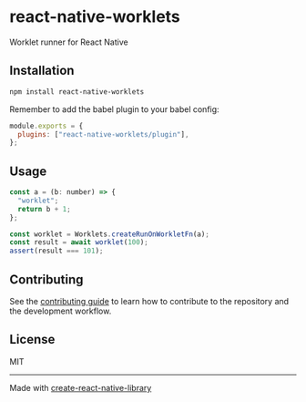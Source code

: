 # react-native-worklets

Worklet runner for React Native

## Installation

```sh
npm install react-native-worklets
```

Remember to add the babel plugin to your babel config:

```js
module.exports = {
  plugins: ["react-native-worklets/plugin"],
};
```

## Usage

```js
const a = (b: number) => {
  "worklet";
  return b + 1;
};

const worklet = Worklets.createRunOnWorkletFn(a);
const result = await worklet(100);
assert(result === 101);
```

## Contributing

See the [contributing guide](CONTRIBUTING.md) to learn how to contribute to the repository and the development workflow.

## License

MIT

---

Made with [create-react-native-library](https://github.com/callstack/react-native-builder-bob)
